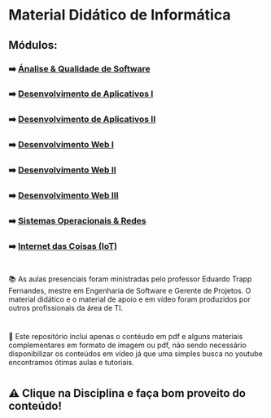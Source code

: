 # Material Didático de Informática

## Módulos: 

### ➡️ [Ánalise & Qualidade de Software](analise-qualidade-software) 
### ➡️ [Desenvolvimento de Aplicativos I](desenvolvimento-aplicativos-I) 
### ➡️ [Desenvolvimento de Aplicativos II](desenvolvimento-aplicativos-II) 
### ➡️ [Desenvolvimento Web I](desenvolvimento-web-I) 
### ➡️ [Desenvolvimento Web II](desenvolvimento-web-II) 
### ➡️ [Desenvolvimento Web III](desenvolvimento-web-III) 
### ➡️ [Sistemas Operacionais & Redes](sistemas-operacionais-e-redes)
### ➡️ [Internet das Coisas (IoT)](internet-das-coisas)
#
 📚 As aulas presenciais foram ministradas pelo professor Eduardo Trapp Fernandes, mestre em Engenharia de Software e Gerente de Projetos. O material didático e o material de apoio e em vídeo foram produzidos por outros profissionais da área de TI.
#
📍 Este repositório inclui apenas o contéudo em pdf e alguns materiais complementares em formato de imagem ou pdf, não sendo necessário disponibilizar os conteúdos em vídeo já que uma simples busca no youtube encontramos ótimas aulas e tutoriais.
#

## ⚠️ Clique na Disciplina e faça bom proveito do conteúdo!

